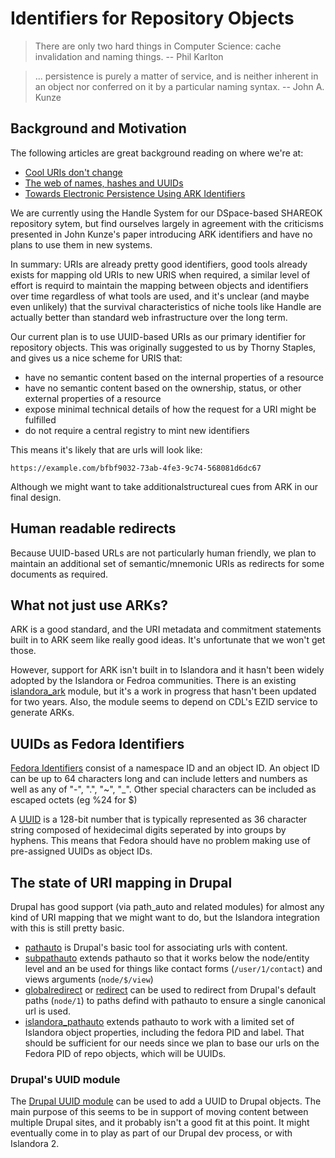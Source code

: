 # Identifiers for Repository Objects



>
> There are only two hard things in Computer Science: cache invalidation and naming things.
>  -- Phil Karlton

>
> ... persistence is purely a matter of service, and is neither inherent in an object nor conferred on it by a particular naming syntax.
> -- John A. Kunze

## Background and Motivation

The following articles are great background reading on where we're at:

* [Cool URIs don't change](http://www.w3.org/Provider/Style/URI.html)
* [The web of names, hashes and UUIDs](https://joearms.github.io/2015/03/12/The_web_of_names.html)
* [Towards Electronic Persistence Using ARK Identifiers](https://wiki.ucop.edu/download/attachments/16744455/arkcdl.pdf?version=1&modificationDate=1261036800000)

We are currently using the Handle System for our DSpace-based SHAREOK
repository sytem, but find ourselves largely in agreement with the
criticisms presented in John Kunze's paper introducing ARK identifiers
and have no plans to use them in new systems.

In summary: URIs are already pretty good identifiers, good tools
already exists for mapping old URIs to new URIS when required, a
similar level of effort is requird to maintain the mapping between
objects and identifiers over time regardless of what tools are used,
and it's unclear (and maybe even unlikely) that the survival
characteristics of niche tools like Handle are actually better than
standard web infrastructure over the long term.

Our current plan is to use UUID-based URIs as our primary identifier for
repository objects. This was originally suggested to us by Thorny
Staples, and gives us a nice scheme for URIS that:

* have no semantic content based on the internal properties of a
  resource
* have no semantic content based on the ownership, status, or other
  external properties of a resource
* expose minimal technical details of how the request for a URI might
  be fulfilled
* do not require a central registry to mint new identifiers

This means it's likely that are urls will look like:

```
https://example.com/bfbf9032-73ab-4fe3-9c74-568081d6dc67
```

Although we might want to take additionalstructureal cues from ARK in
our final design.

## Human readable redirects

Because UUID-based URLs are not particularly human friendly, we plan
to maintain an additional set of semantic/mnemonic URIs as redirects for some
documents as required.


## What not just use ARKs?

ARK is a good standard, and the URI metadata and commitment statements
built in to ARK seem like really good ideas. It's unfortunate that we
won't get those.

However, support for ARK isn't built in to Islandora and it hasn't
been widely adopted by the Islandora or Fedroa communities. There is
an existing [islandora_ark](https://github.com/ksclarke/islandora_ark)
module, but it's a work in progress that hasn't been updated for two
years. Also, the module seems to depend on CDL's EZID service to
generate ARKs.

## UUIDs as Fedora Identifiers

[Fedora Identifiers](https://wiki.duraspace.org/display/FEDORA38/Fedora+Identifiers)
consist of a namespace ID and an object ID. An object ID can be up to
64 characters long and can include letters and numbers as well as any
of "-", ".", "~", "_". Other special characters can be included as
escaped octets (eg %24 for $)

A [UUID](http://en.wikipedia.org/wiki/Universally_unique_identifier)
is a 128-bit number that is typically represented as 36 character
string composed of hexidecimal digits seperated by into groups by
hyphens. This means that Fedora should have no problem making use of
pre-assigned UUIDs as object IDs.


## The state of URI mapping in Drupal

Drupal has good support (via path_auto and related modules) for almost
any kind of URI mapping that we might want to do, but the Islandora
integration with this is still pretty basic.

* [pathauto](https://www.drupal.org/project/pathauto) is Drupal's
  basic tool for associating urls with content.
* [subpathauto](https://www.drupal.org/project/subpathauto) extends
  pathauto so that it works below the node/entity level and an be used
  for things like contact forms (`/user/1/contact`) and views arguments
  (`node/$/view`)
* [globalredirect](https://www.drupal.org/project/globalredirect) or
  [redirect](https://www.drupal.org/project/redirect) can be used to
  redirect from Drupal's default paths (`node/1`) to paths defind with
  pathauto to ensure a single canonical url is used.
* [islandora_pathauto](https://github.com/Islandora/islandora_pathauto)
  extends pathauto to work with a limited set of Islandora object
  properties, including the fedora PID and label. That should be
  sufficient for our needs since we plan to base our urls on the
  Fedora PID of repo objects, which will be  UUIDs.


### Drupal's UUID module

The [Drupal UUID module](https://www.drupal.org/project/uuid) can be
used to add a UUID to Drupal objects. The main purpose of this seems
to be in support of moving content between multiple Drupal sites, and
it probably isn't a good fit at this point. It might eventually come
in to play as part of our Drupal dev process, or with Islandora 2.













